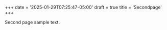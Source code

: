 +++
date = '2025-01-29T07:25:47-05:00'
draft = true
title = 'Secondpage'
+++

Second page sample text.
